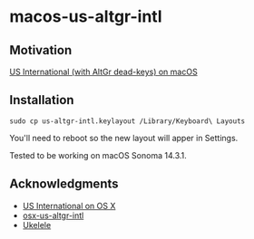 # macos-us-altgr-intl

## Motivation

[US International (with AltGr dead-keys) on macOS](https://carjorvaz.com/posts/us-international-with-altgr-dead-keys-on-macos/)

## Installation

```
sudo cp us-altgr-intl.keylayout /Library/Keyboard\ Layouts
```

You'll need to reboot so the new layout will apper in Settings.

Tested to be working on macOS Sonoma 14.3.1.

## Acknowledgments

- [US International on OS X](https://www.twam.info/hardware/us-international-on-os-x)
- [osx-us-altgr-intl](https://github.com/xv0x7c0/osx-us-altgr-intl)
- [Ukelele](https://software.sil.org/ukelele/)

